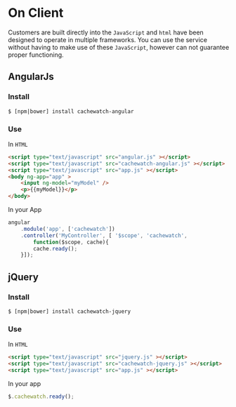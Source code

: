 # On Client
Customers are built directly into the `JavaScript` and `html` have been designed to operate in multiple frameworks. You can use the service without having to make use of these `JavaScript`, however can not guarantee proper functioning.

## AngularJs

### Install

```
$ [npm|bower] install cachewatch-angular
```

### Use

In `HTML`

```html
<script type="text/javascript" src="angular.js" ></script>
<script type="text/javascript" src="cachewatch-angular.js" ></script>
<script type="text/javascript" src="app.js" ></script>
<body ng-app="app" >
	<input ng-model="myModel" />
	<p>{{myModel}}</p>
</body>
```
In your App

```JavaScript
angular
	.module('app', ['cachewatch'])
	.controller('MyController', [ '$scope', 'cachewatch',
		function($scope, cache){
		cache.ready();
	}]);
```

## jQuery

### Install

```
$ [npm|bower] install cachewatch-jquery
```

### Use

In `HTML`

```html
<script type="text/javascript" src="jquery.js" ></script>
<script type="text/javascript" src="cachewatch-jquery.js" ></script>
<script type="text/javascript" src="app.js" ></script>
```
In your app

```JavaScript
$.cachewatch.ready();
```

